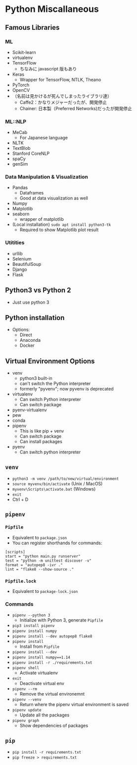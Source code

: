 # Python Miscallaneous

## Famous Libraries

### ML

- Scikit-learn
- virtualenv
- TensorFlow
  - ちなみに javascript 版もあり
- Keras
  - Wrapper for TensorFlow, NTLK, Theano
- PyTorch
- OpenCV
- （名前は見かけるが死んでしまったライブラリ達）
  - Caffe2：かなりメジャーだったが、開発停止
  - Chainer: 日本製（Preferred Networks)だったが開発停止

### ML::NLP

- MeCab
  - For Japanese language
- NLTK
- TextBlob
- Stanford CoreNLP
- spaCy
- genSim

### Data Manipulation & Visualization

- Pandas
  - Dataframes
  - Good at data visualization as well
- Numpy
- Matplotlib
- seaborn
  - wrapper of matplotlib
- (Local installation) `sudo apt install python3-tk`
  - Required to show Matplotlib plot result

### Utitities

- urllib
- Selenium
- BeautifulSoup
- Django
- Flask

## Python3 vs Python 2

- Just use python 3

## Python installation

- Options:
  - Direct
  - Anaconda
  - Docker

## Virtual Environment Options

- venv
  - python3 built-in
  - can't switch the Python interpreter
  - formerly "pyvenv"; now pyvenv is deprecated
- virtualenv
  - Can switch Python interpreter
  - Can switch package
- pyenv-virtualenv
- pew
- conda
- pipenv
  - This is like pip + venv
  - Can switch package
  - Can install packages
- pyenv
  - Can switch python interpreter

## `venv`

- `python3 -m venv /path/to/new/virtual/environment`
- `source myvenv/bin/activate` (Unix / MacOS)
- `myvenv\Scripts\activate.bat` (Windows)
- `exit`
- Ctrl + D

## `pipenv`

### `Pipfile`

- Equivalent to `package.json`
- You can register shorthands for commands:

```
[scripts]
start = "python main.py runserver"
test = "python -m unittest discover -v"
format = "autopep8 -ivr ."
lint = "flake8 --show-source ."
```
### `Pipfile.lock`

- Equivalent to `package-lock.json`

### Commands

- `pipenv --python 3`
  - Initialize with Python 3, generate `Pipfile`
- `pip3 install pipenv`
- `pipenv install numpy`
- `pipenv install --dev autopep8 flake8`
- `pipenv install`
  - Install from `Pipfile`
- `pipenv install --dev`
- `pipenv install numpy==1.14`
- `pipenv install -r ./requirements.txt`
- `pipenv shell`
  - Activate virtualenv
- `exit`
  - Deactivate virtual env
- `pipenv --rm`
  - Remove the virtual environemnt
- `pipenv --venv`
  - Return where the pipenv virtual environment is saved
- `pipenv update`
  - Update all the packages
- `pipenv graph`
  - Show dependencies of packages

## `pip`

- `pip install -r requirements.txt`
- `pip freeze > requirements.txt`
